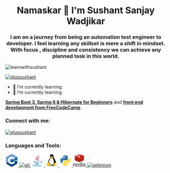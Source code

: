 <h1 align="center">Namaskar &#128591; I'm Sushant Sanjay Wadjikar</h1>
<h3 align="center">I am on a journey from being an automation test engineer to developer. I feel learning any skillset is mere a shift in mindset. With focus , discipline and consistency we can achieve any planned task in this world.</h3>

<p align="left"> <img src="https://komarev.com/ghpvc/?username=learnwithsushant&label=Profile%20views&color=0e75b6&style=flat" alt="learnwithsushant" /> </p>

<p align="left"> <a href="https://twitter.com/plussushant" target="blank"><img src="https://img.shields.io/twitter/follow/plussushant?logo=twitter&style=for-the-badge" alt="plussushant" /></a> </p>

- 🌱 I’m currently learning 
- 🌱 I’m currently learning
<p>
  <a href="https://www.udemy.com/course/spring-hibernate-tutorial/?couponCode=ST21MT30625G1" target="_blank"><strong>Spring Boot 3, Spring 6 & Hibernate for Beginners</strong></a> and 
  <a href="https://www.freecodecamp.org" target="_blank"><strong>front end development from FreeCodeCamp</strong></a>.
</p>

<h3 align="left">Connect with me:</h3>
<p align="left">
<a href="https://twitter.com/plussushant" target="blank"><img align="center" src="https://raw.githubusercontent.com/rahuldkjain/github-profile-readme-generator/master/src/images/icons/Social/twitter.svg" alt="plussushant" height="30" width="40" /></a>
</p>

<h3 align="left">Languages and Tools:</h3>
<p align="left"> <a href="https://www.w3schools.com/cpp/" target="_blank" rel="noreferrer"> <img src="https://raw.githubusercontent.com/devicons/devicon/master/icons/cplusplus/cplusplus-original.svg" alt="cplusplus" width="40" height="40"/> </a> <a href="https://git-scm.com/" target="_blank" rel="noreferrer"> <img src="https://www.vectorlogo.zone/logos/git-scm/git-scm-icon.svg" alt="git" width="40" height="40"/> </a> <a href="https://www.java.com" target="_blank" rel="noreferrer"> <img src="https://raw.githubusercontent.com/devicons/devicon/master/icons/java/java-original.svg" alt="java" width="40" height="40"/> </a> <a href="https://www.linux.org/" target="_blank" rel="noreferrer"> <img src="https://raw.githubusercontent.com/devicons/devicon/master/icons/linux/linux-original.svg" alt="linux" width="40" height="40"/> </a> <a href="https://www.python.org" target="_blank" rel="noreferrer"> <img src="https://raw.githubusercontent.com/devicons/devicon/master/icons/python/python-original.svg" alt="python" width="40" height="40"/> </a> <a href="https://redis.io" target="_blank" rel="noreferrer"> <img src="https://raw.githubusercontent.com/devicons/devicon/master/icons/redis/redis-original-wordmark.svg" alt="redis" width="40" height="40"/> </a> <a href="https://www.selenium.dev" target="_blank" rel="noreferrer"> <img src="https://raw.githubusercontent.com/detain/svg-logos/780f25886640cef088af994181646db2f6b1a3f8/svg/selenium-logo.svg" alt="selenium" width="40" height="40"/> </a> </p>
